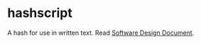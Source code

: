 # hashscript
A hash for use in written text. Read [Software Design Document](docs/sdd/Software-Design-Document.pdf).
